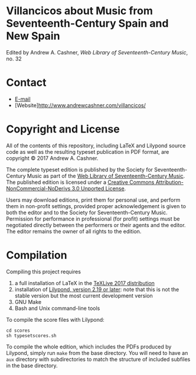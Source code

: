 # Villancicos about Music from Seventeenth-Century Spain and New Spain

Edited by Andrew A. Cashner, *Web Library of Seventeenth-Century Music*, no. 32

# Contact

 - [E-mail](mailto:andrewacashner@ur.rochester.edu)
 - [Website]<http://www.andrewcashner.com/villancicos/>

# Copyright and License

All of the contents of this repository, including LaTeX and Lilypond
source code as well as the resulting typeset publication in PDF format, are
copyright © 2017 Andrew A. Cashner.

The complete typeset edition is published by the Society for
Seventeenth-Century Music as part of the 
[Web Library of Seventeenth-Century Music](http://www.sscm-wlscm.org).
The published edition is licensed under a 
[Creative Commons Attribution-NonCommercial-NoDerivs 3.0 
Unported License](\url{https://creativecommons.org/licenses/by-nc-nd/3.0/}).

Users may download editions, print them for personal use, and perform them
in non-profit settings, provided proper acknowledgement is given to both the
editor and to the Society for Seventeenth-Century Music. 
Permission for performance in professional (for profit) settings must be
negotiated directly between the performers or their agents and the editor.
The editor remains the owner of all rights to the edition.

# Compilation

Compiling this project requires 

1. a full installation of LaTeX in the 
[TeXLive 2017 distribution](http://www.tug.org/texlive)
2. installation of 
[Lilypond, version 2.19 or later](http://www.lilypond.org/development.html):
note that this is not the stable version but the most current development
version
3. GNU Make
4. Bash and Unix command-line tools

To compile the score files with Lilypond:

    cd scores
    sh typesetscores.sh

To compile the whole edition, which includes the PDFs produced by Lilypond,
simply run `make` from the base directory.
You will need to have an `aux` directory with subdirectories to match the
structure of included subfiles in the base directory.


